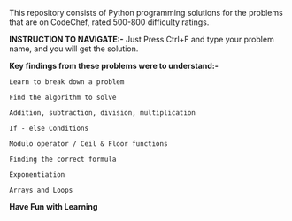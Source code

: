 This repository consists of Python programming solutions for the problems that are on CodeChef, rated 500-800 difficulty ratings.

**INSTRUCTION TO NAVIGATE:-** Just Press Ctrl+F and type your problem name, and you will get the solution.

**Key findings from these problems were to understand:-**

    Learn to break down a problem
    
    Find the algorithm to solve
    
    Addition, subtraction, division, multiplication
    
    If - else Conditions
    
    Modulo operator / Ceil & Floor functions
    
    Finding the correct formula
    
    Exponentiation
    
    Arrays and Loops
    
  **Have Fun with Learning**
